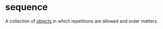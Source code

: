# sequence

A collection of [objects](mathematics/object) in which repetitions are allowed and order matters.